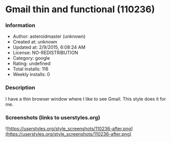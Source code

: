 # Gmail thin and functional (110236)

### Information
- Author: asteroidmaster (unknown)
- Created at: unknown
- Updated at: 2/9/2015, 6:08:24 AM
- License: NO-REDISTRIBUTION
- Category: google
- Rating: undefined
- Total installs: 116
- Weekly installs: 0


### Description
I have a thin browser window where I like to see Gmail. This style does it for me.


### Screenshots (links to userstyles.org)
![https://userstyles.org/style_screenshots/110236-after.png](https://userstyles.org/style_screenshots/110236-after.png)


